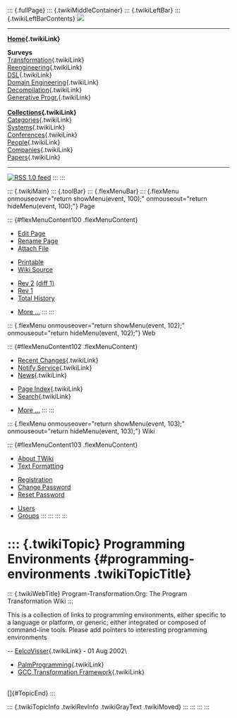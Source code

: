 ::: {.fullPage}
::: {.twikiMiddleContainer}
::: {.twikiLeftBar}
::: {.twikiLeftBarContents}
![](../pub/transformation.gif)

------------------------------------------------------------------------

**[Home](WebHome){.twikiLink}**

**Surveys**\
[Transformation](ProgramTransformation){.twikiLink}\
[Reengineering](ReengineeringWiki){.twikiLink}\
[DSL](DomainSpecificLanguages){.twikiLink}\
[Domain Engineering](DomainEngineering){.twikiLink}\
[Decompilation](DeCompilation){.twikiLink}\
[Generative Progr.](GenerativeProgrammingWiki){.twikiLink}\
\
**[Collections](CategoryCollection){.twikiLink}**\
[Categories](CategoryCategory){.twikiLink}\
[Systems](TransformationSystems){.twikiLink}\
[Conferences](TransformationConferences){.twikiLink}\
[People](TransformationPeople){.twikiLink}\
[Companies](TransformationCompanies){.twikiLink}\
[Papers](CategoryPaper){.twikiLink}

------------------------------------------------------------------------

[![](../pub/rss.gif "RSS 1.0 feed")](WebRss@skin=rss)
:::
:::

::: {.twikiMain}
::: {.toolBar}
::: {.flexMenuBar}
::: {.flexMenu onmouseover="return showMenu(event, 100);" onmouseout="return hideMenu(event, 100);"}
Page

::: {#flexMenuContent100 .flexMenuContent}
-   [Edit
    Page](http://www.program-transformation.org/edit/Transform/ProgrammingEnvironments?t=1536826272)
-   [Rename
    Page](http://www.program-transformation.org/rename/Transform/ProgrammingEnvironments)
-   [Attach
    File](http://www.program-transformation.org/attach/Transform/ProgrammingEnvironments)

<!-- -->

-   [Printable](http://www.program-transformation.org/view/Transform/ProgrammingEnvironments?skin=print.pattern)
-   [Wiki
    Source](http://www.program-transformation.org/view/Transform/ProgrammingEnvironments?skin=text&raw=on&contenttype=text/plain)

<!-- -->

-   [Rev
    2](http://www.program-transformation.org/view/Transform/ProgrammingEnvironments?rev=1.2)
    [(diff 1)](http://www.program-transformation.org/rdiff/Transform/ProgrammingEnvironments?rev1=1.2&rev2=1.1)
-   [Rev
    1](http://www.program-transformation.org/view/Transform/ProgrammingEnvironments?rev=1.1)
-   [Total
    History](http://www.program-transformation.org/rdiff/Transform/ProgrammingEnvironments)

<!-- -->

-   [More
    \...](http://www.program-transformation.org/oops/Transform/ProgrammingEnvironments?template=oopsmore&param1=1.2&param2=1.2)
:::
:::

::: {.flexMenu onmouseover="return showMenu(event, 102);" onmouseout="return hideMenu(event, 102);"}
Web

::: {#flexMenuContent102 .flexMenuContent}
-   [Recent Changes](WebChanges){.twikiLink}
-   [Notify Service](WebNotify){.twikiLink}
-   [News](WebNews){.twikiLink}

<!-- -->

-   [Page Index](WebIndex){.twikiLink}
-   [Search](WebSearch){.twikiLink}

<!-- -->

-   [More
    \...](http://www.program-transformation.org/oops/Transform/ProgrammingEnvironments?template=oopsmore&param1=1.2&param2=1.2)
:::
:::

::: {.flexMenu onmouseover="return showMenu(event, 103);" onmouseout="return hideMenu(event, 103);"}
Wiki

::: {#flexMenuContent103 .flexMenuContent}
-   [About
    TWiki](http://www.program-transformation.org/view/TWiki/WebHome)
-   [Text
    Formatting](http://www.program-transformation.org/view/TWiki/TextFormattingRules)

<!-- -->

-   [Registration](http://www.program-transformation.org/view/TWiki/TWikiRegistration)
-   [Change
    Password](http://www.program-transformation.org/view/TWiki/ChangePassword)
-   [Reset
    Password](http://www.program-transformation.org/view/TWiki/ResetPassword)

<!-- -->

-   [Users](http://www.program-transformation.org/view/Main/TWikiUsers)
-   [Groups](http://www.program-transformation.org/view/Main/TWikiGroups)
:::
:::
:::
:::

::: {.twikiTopic}
Programming Environments {#programming-environments .twikiTopicTitle}
========================

::: {.twikiWebTitle}
Program-Transformation.Org: The Program Transformation Wiki
:::

This is a collection of links to programming environments, either
specific to a language or platform, or generic; either integrated or
composed of command-line tools. Please add pointers to interesting
programming environments

\-- [EelcoVisser](../Main/EelcoVisser){.twikiLink} - 01 Aug 2002\

-   [PalmProgramming](PalmProgramming){.twikiLink}
-   [GCC Transformation
    Framework](GCCTransformationFramework){.twikiLink}

\
[]{#TopicEnd}
:::

::: {.twikiTopicInfo .twikiRevInfo .twikiGrayText .twikiMoved}
:::
:::
:::
:::
